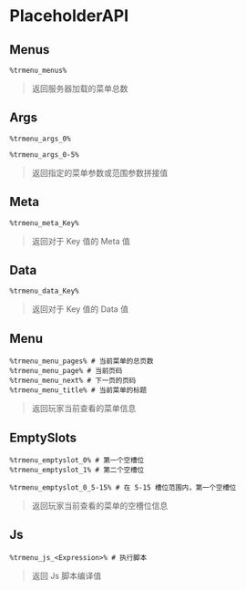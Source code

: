 # PlaceholderAPI

## Menus

```text
%trmenu_menus%
```

> 返回服务器加载的菜单总数

## Args

```text
%trmenu_args_0%

%trmenu_args_0-5%
```

> 返回指定的菜单参数或范围参数拼接值

## Meta

```text
%trmenu_meta_Key%
```

> 返回对于 Key 值的 Meta 值

## Data

```text
%trmenu_data_Key%
```

> 返回对于 Key 值的 Data 值

## Menu

```text
%trmenu_menu_pages% # 当前菜单的总页数
%trmenu_menu_page% # 当前页码
%trmenu_menu_next% # 下一页的页码
%trmenu_menu_title% # 当前菜单的标题
```

> 返回玩家当前查看的菜单信息

## EmptySlots

```text
%trmenu_emptyslot_0% # 第一个空槽位
%trmenu_emptyslot_1% # 第二个空槽位

%trmenu_emptyslot_0_5-15% # 在 5-15 槽位范围内，第一个空槽位
```

> 返回玩家当前查看的菜单的空槽位信息

## Js

```text
%trmenu_js_<Expression>% # 执行脚本
```

> 返回 Js 脚本编译值

